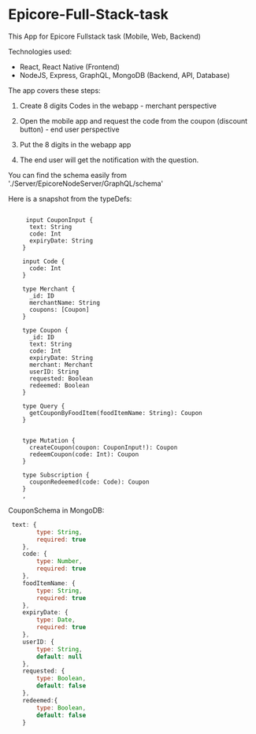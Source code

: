 # Epicore-Full-Stack-task

This App for Epicore Fullstack task (Mobile, Web, Backend)

Technologies used: 

- React, React Native (Frontend)
- NodeJS, Express, GraphQL, MongoDB (Backend, API, Database)


The app covers these steps: 

1. Create 8 digits Codes in the webapp - merchant perspective
2. Open the mobile app and request the code from the coupon (discount button) - end user perspective

3. Put the 8 digits in the webapp app
4. The end user will get the notification with the question.


You can find the schema easily from './Server/EpicoreNodeServer/GraphQL/schema'

Here is a snapshot from the typeDefs: 

```gql

     input CouponInput {
      text: String
      code: Int
      expiryDate: String
    }

    input Code {
      code: Int
    }

    type Merchant {
      _id: ID
      merchantName: String
      coupons: [Coupon]
    }

    type Coupon {
      _id: ID
      text: String
      code: Int
      expiryDate: String
      merchant: Merchant
      userID: String
      requested: Boolean
      redeemed: Boolean
    }

    type Query {
      getCouponByFoodItem(foodItemName: String): Coupon
    }


    type Mutation {
      createCoupon(coupon: CouponInput!): Coupon
      redeemCoupon(code: Int): Coupon
    }

    type Subscription {
      couponRedeemed(code: Code): Coupon
    }
    ,

```

CouponSchema in MongoDB: 

```js
 text: {
        type: String,
        required: true
    },
    code: {
        type: Number,
        required: true
    },
    foodItemName: {
        type: String,
        required: true
    },
    expiryDate: {
        type: Date,
        required: true
    }, 
    userID: {
        type: String,
        default: null
    }, 
    requested: {
        type: Boolean, 
        default: false
    }, 
    redeemed:{
        type: Boolean, 
        default: false
    }

```

